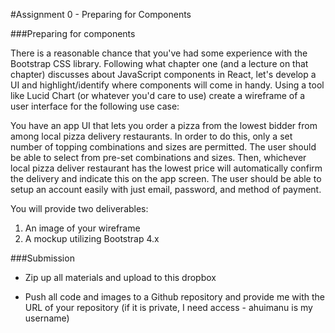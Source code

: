 #Assignment 0 - Preparing for Components

###Preparing for components

There is a reasonable chance that you've had some experience with the Bootstrap CSS library.  Following what chapter one (and a lecture on that chapter) discusses about JavaScript components in React, let's develop a UI and highlight/identify where components will come in handy.  Using a tool like Lucid Chart (or whatever you'd care to use) create a wireframe of a user interface for the following use case:

You have an app UI that lets you order a pizza from the lowest bidder from among local pizza delivery restaurants.  In order to do this, only a set number of topping combinations and sizes are permitted.  The user should be able to select from pre-set combinations and sizes.  Then, whichever local pizza deliver restaurant has the lowest price will automatically confirm the delivery and indicate this on the app screen.  The user should be able to setup an account easily with just email, password, and method of payment.

You will provide two deliverables:

1. An image of your wireframe
2. A mockup utilizing Bootstrap 4.x

###Submission

* Zip up all materials and upload to this dropbox

* Push all code and images to a Github repository and provide me with the URL of your repository (if it is private, I need access - ahuimanu is my username)
